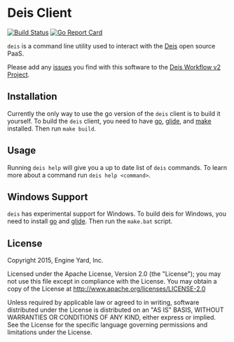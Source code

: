 # Deis Client

[![Build Status](https://travis-ci.org/deis/workflow-cli.svg?branch=master)](https://travis-ci.org/deis/workflow) [![Go Report Card](http://goreportcard.com/badge/deis/workflow-cli)](http://goreportcard.com/report/deis/workflow-cli)


`deis` is a command line utility used to interact with the [Deis](http://deis.io) open source PaaS.

Please add any [issues](https://github.com/deis/workflow/issues) you find with this software to
the [Deis Workflow v2 Project](https://github.com/deis/workflow).

## Installation

Currently the only way to use the go version of the `deis` client is to build it yourself.
To build the `deis` client, you need to have [go](https://golang.org/), [glide](https://github.com/Masterminds/glide),
 and [make](https://www.gnu.org/software/make/) installed. Then run `make build`.

## Usage

Running `deis help` will give you a up to date list of `deis` commands.
To learn more about a command run `deis help <command>`.

## Windows Support

`deis` has experimental support for Windows. To build deis for Windows, you need to install
[go](https://golang.org/) and [glide](https://github.com/Masterminds/glide). Then run the `make.bat` script.

## License

Copyright 2015, Engine Yard, Inc.

Licensed under the Apache License, Version 2.0 (the "License"); you may not use this file except in compliance with the License. You may obtain a copy of the License at <http://www.apache.org/licenses/LICENSE-2.0>

Unless required by applicable law or agreed to in writing, software distributed under the License is distributed on an "AS IS" BASIS, WITHOUT WARRANTIES OR CONDITIONS OF ANY KIND, either express or implied. See the License for the specific language governing permissions and limitations under the License.
